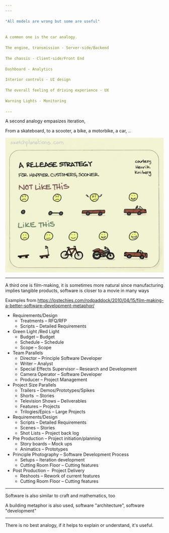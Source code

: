 ```yaml
---
---

"All models are wrong but some are useful"


A common one is the car analogy. 

The engine, transmission - Server-side/Backend 

The chassis - Client-side/Front End

Dashboard - Analytics 

Interior controls - UI design 

The overall feeling of driving experience - UX

Warning Lights - Monitoring 

---
```


A second analogy empasizes iteration, 

From a skateboard, to a scooter, a bike, a motorbike, a car, .. 

![](/assets/static/img/release-strategy.jpeg)

---

A third one is film-making, it is sometimes more natural since manufacturing implies tangible products, software is closer to a movie in many ways 

Examples from <https://lostechies.com/rodpaddock/2010/04/15/film-making-a-better-software-development-metaphor/> 

- Requirements/Design
    - Treatments – RFQ/RFP
    - Scripts – Detailed Requirements
- Green Light /Red Light
    - Budget – Budget
    - Schedule – Schedule
    - Scope – Scope
- Team Parallels
    - Director – Principle Software Developer
    - Writer – Analyst
    - Special Effects Supervisor – Research and Development
    - Camera Operator – Software Developer
    - Producer – Project Management
- Project Size Parallels
    - Trailers – Demos/Prototypes/Spikes
    - Shorts  – Stories
    - Television Shows – Deliverables
    - Features – Projects
    - Trilogies/Epics – Large Projects
- Requirements/Design
    - Scripts – Detailed Requirements
    - Scenes – Stories
    - Shot Lists – Project back log
- Pre Production – Project initiation/planning
    - Story boards – Mock ups
    - Animatics – Prototypes
- Principle Photography – Software Development Process
    - Setups – Iteration development
    - Cutting Room Floor – Cutting features
- Post Production –  Project Delivery
    - Reshoots – Rework of current features
    - Cutting Room Floor – Cutting features

---

Software is also similar to craft and mathematics, too 

A building metaphor is also used, software "architecture", software "development"

---

There is no best analogy, if it helps to explain or understand, it's useful. 